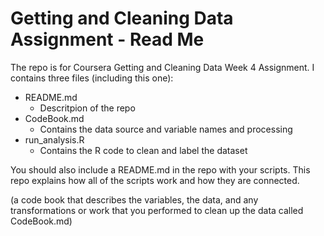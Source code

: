 # Getting and Cleaning Data Assignment - Read Me

The repo is for Coursera Getting and Cleaning Data Week 4 Assignment.  I contains three files (including this one):  
* README.md
  * Descritpion of the repo
* CodeBook.md
  * Contains the data source and variable names and processing
* run_analysis.R
  * Contains the R code to clean and label the dataset




  
You should also include a README.md in the repo with your scripts. This repo explains how all of the scripts work and how they are connected.

(a code book that describes the variables, the data, and any transformations or work that you performed to clean up the data called CodeBook.md)